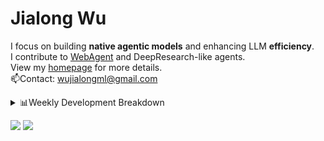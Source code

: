 #  Jialong Wu

I focus on building **native agentic models** and enhancing LLM **efficiency**.<br>
I contribute to [WebAgent](https://github.com/Alibaba-NLP/WebAgent) and DeepResearch-like agents.<br>
View my [homepage](https://callanwu.github.io/) for more details. <br>
📫Contact: wujialongml@gmail.com

<details><summary>📊Weekly Development Breakdown</summary>

<!--START_SECTION:waka-->

```txt
From: 31 August 2025 - To: 07 September 2025

Total Time: 30 hrs 20 mins

Python     15 hrs 52 mins  █████████████░░░░░░░░░░░░   52.33 %
Bash       7 hrs 34 mins   ██████▒░░░░░░░░░░░░░░░░░░   24.97 %
JSON       6 hrs 44 mins   █████▓░░░░░░░░░░░░░░░░░░░   22.25 %
Other      6 mins          ░░░░░░░░░░░░░░░░░░░░░░░░░   00.34 %
Text       1 min           ░░░░░░░░░░░░░░░░░░░░░░░░░   00.06 %
```

<!--END_SECTION:waka-->

[![wakatime](https://wakatime.com/badge/user/c6720b29-9431-4a60-bc9d-e1fb2b6bd65f.svg)](https://wakatime.com/@c6720b29-9431-4a60-bc9d-e1fb2b6bd65f)
</details>

[![](https://img.shields.io/badge/Google%20Scholar-4385FE.svg?&color=d6d6d6&style=flat-square&logo=google-scholar)](https://scholar.google.com/citations?user=6eg2m4YAAAAJ)
![](https://komarev.com/ghpvc/?username=callanwu)
